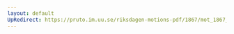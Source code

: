 ```yaml
---
layout: default
UpRedirect: https://pruto.im.uu.se/riksdagen-motions-pdf/1867/mot_1867__ak__82.pdf
---
```

